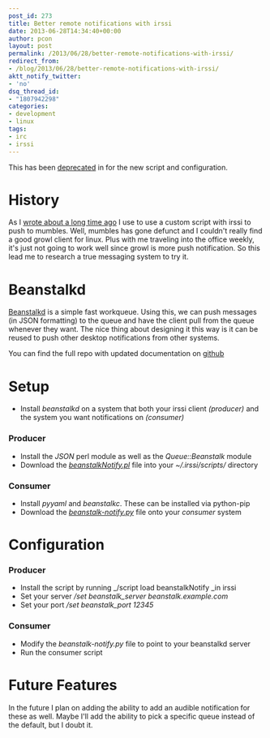 ```yaml
---
post_id: 273
title: Better remote notifications with irssi
date: 2013-06-28T14:34:40+00:00
author: pcon
layout: post
permalink: /2013/06/28/better-remote-notifications-with-irssi/
redirect_from:
- /blog/2013/06/28/better-remote-notifications-with-irssi/
aktt_notify_twitter:
- 'no'
dsq_thread_id:
- "1807942298"
categories:
- development
- linux
tags:
- irc
- irssi
---
```


<div class="notification is-warning is-light">This has been <a title="Even better remote notifications with Irssi" href="/2013/07/26/even-better-remote-notifications-with-irssi/">deprecated</a> in for the new script and configuration.
</div>

# History

As I [wrote about a long time ago](/2009/08/31/irssi-mumbles-push-notification-goodness/ "irssi + mumbles == push notification goodness") I use to use a custom script with irssi to push to mumbles. Well, mumbles has gone defunct and I couldn't really find a good growl client for linux. Plus with me traveling into the office weekly, it's just not going to work well since growl is more push notification. So this lead me to research a true messaging system to try it.

<!--more-->

# Beanstalkd

[Beanstalkd](http://kr.github.io/beanstalkd/) is a simple fast workqueue.  Using this, we can push messages (in JSON formatting) to the queue and have the client pull from the queue whenever they want.  The nice thing about designing it this way is it can be reused to push other desktop notifications from other systems.

You can find the full repo with updated documentation on [github](https://github.com/pcon/irssi/tree/master/beanstalkNotify)

# Setup

* Install _beanstalkd_ on a system that both your irssi client _(producer)_ and the system you want notifications on _(consumer)_

### Producer

* Install the _JSON_ perl module as well as the _Queue::Beanstalk_ module
* Download the _[beanstalkNotify.pl](https://raw.github.com/pcon/irssi/master/beanstalkNotify/beanstalkNotify.pl)_ file into your _~/.irssi/scripts/_ directory

### Consumer

* Install _pyyaml_ and _beanstalkc_. These can be installed via python-pip
* Download the _[beanstalk-notify.py](https://raw.github.com/pcon/irssi/master/beanstalkNotify/beanstalk-notify.py)_ file onto your _consumer_ system

# Configuration

### Producer

* Install the script by running _/script load beanstalkNotify _in irssi
* Set your server _/set beanstalk_server beanstalk.example.com_
* Set your port _/set beanstalk_port 12345_

### Consumer

* Modify the _beanstalk-notify.py_ file to point to your beanstalkd server
* Run the consumer script

# Future Features

In the future I plan on adding the ability to add an audible notification for these as well.  Maybe I'll add the ability to pick a specific queue instead of the default, but I doubt it.